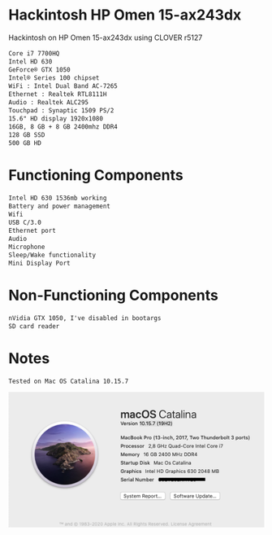 # Hackintosh HP Omen 15-ax243dx
Hackintosh on HP Omen 15-ax243dx using CLOVER r5127

    Core i7 7700HQ
    Intel HD 630
    GeForce® GTX 1050
    Intel® Series 100 chipset
    WiFi : Intel Dual Band AC-7265
    Ethernet : Realtek RTL8111H
    Audio : Realtek ALC295
    Touchpad : Synaptic 1509 PS/2
    15.6" HD display 1920x1080
    16GB, 8 GB + 8 GB 2400mhz DDR4
    128 GB SSD
    500 GB HD
    
# Functioning Components

    Intel HD 630 1536mb working
    Battery and power management
    Wifi
    USB C/3.0
    Ethernet port
    Audio
    Microphone
    Sleep/Wake functionality
    Mini Display Port

# Non-Functioning Components

    nVidia GTX 1050, I've disabled in bootargs
    SD card reader

# Notes

    Tested on Mac OS Catalina 10.15.7

![](img.png)


